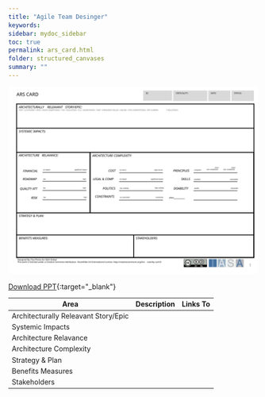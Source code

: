 ```yaml
---
title: "Agile Team Desinger"
keywords: 
sidebar: mydoc_sidebar
toc: true
permalink: ars_card.html
folder: structured_canvases
summary: ""
---
```


![image001](media/ars_card001.svg)

[Download PPT](media/ppt/ars_card.ppt){:target="_blank"}

| Area | Description | Links To |
| --- | --- | --- |
| Architecturally Releavant Story/Epic |   |   |
| Systemic Impacts |   |   |
| Architecture Relavance |   |   |
| Architecture Complexity |   |   |
| Strategy & Plan |   |   |
| Benefits Measures |   |   |
| Stakeholders |   |   |


